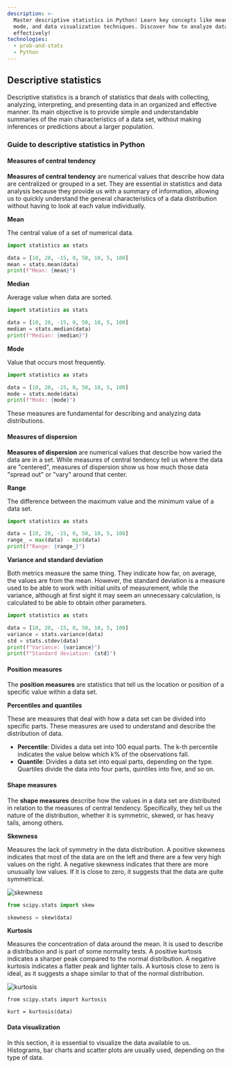 ```yaml
---
description: >-
  Master descriptive statistics in Python! Learn key concepts like mean, median,
  mode, and data visualization techniques. Discover how to analyze data
  effectively!
technologies:
  - prob-and-stats
  - Python
---
```

## Descriptive statistics

Descriptive statistics is a branch of statistics that deals with collecting, analyzing, interpreting, and presenting data in an organized and effective manner. Its main objective is to provide simple and understandable summaries of the main characteristics of a data set, without making inferences or predictions about a larger population.

### Guide to descriptive statistics in Python

#### Measures of central tendency

**Measures of central tendency** are numerical values that describe how data are centralized or grouped in a set. They are essential in statistics and data analysis because they provide us with a summary of information, allowing us to quickly understand the general characteristics of a data distribution without having to look at each value individually.

**Mean**

The central value of a set of numerical data.

```py
import statistics as stats

data = [10, 20, -15, 0, 50, 10, 5, 100]
mean = stats.mean(data)
print(f"Mean: {mean}")
```

**Median**

Average value when data are sorted.

```py runable=true
import statistics as stats

data = [10, 20, -15, 0, 50, 10, 5, 100]
median = stats.median(data)
print(f"Median: {median}")
```

**Mode**

Value that occurs most frequently.

```py runable=true
import statistics as stats

data = [10, 20, -15, 0, 50, 10, 5, 100]
mode = stats.mode(data)
print(f"Mode: {mode}")
```

These measures are fundamental for describing and analyzing data distributions.

#### Measures of dispersion

**Measures of dispersion** are numerical values that describe how varied the data are in a set. While measures of central tendency tell us where the data are "centered", measures of dispersion show us how much those data "spread out" or "vary" around that center.

**Range**

The difference between the maximum value and the minimum value of a data set.

```py runable=true
import statistics as stats

data = [10, 20, -15, 0, 50, 10, 5, 100]
range_ = max(data) - min(data)
print(f"Range: {range_}")
```

**Variance and standard deviation**

Both metrics measure the same thing. They indicate how far, on average, the values are from the mean. However, the standard deviation is a measure used to be able to work with initial units of measurement, while the variance, although at first sight it may seem an unnecessary calculation, is calculated to be able to obtain other parameters.

```py runable=true
import statistics as stats

data = [10, 20, -15, 0, 50, 10, 5, 100]
variance = stats.variance(data)
std = stats.stdev(data)
print(f"Variance: {variance}")
print(f"Standard deviation: {std}")
```

#### Position measures

The **position measures** are statistics that tell us the location or position of a specific value within a data set.

**Percentiles and quantiles**

These are measures that deal with how a data set can be divided into specific parts. These measures are used to understand and describe the distribution of data.

- **Percentile**: Divides a data set into 100 equal parts. The k-th percentile indicates the value below which k% of the observations fall.
- **Quantile**: Divides a data set into equal parts, depending on the type. Quartiles divide the data into four parts, quintiles into five, and so on.

#### Shape measures

The **shape measures** describe how the values in a data set are distributed in relation to the measures of central tendency. Specifically, they tell us the nature of the distribution, whether it is symmetric, skewed, or has heavy tails, among others.

**Skewness**

Measures the lack of symmetry in the data distribution. A positive skewness indicates that most of the data are on the left and there are a few very high values on the right. A negative skewness indicates that there are more unusually low values. If it is close to zero, it suggests that the data are quite symmetrical.

![skewness](https://github.com/4GeeksAcademy/machine-learning-content/blob/master/assets/skewness.png?raw=true)

```py
from scipy.stats import skew

skewness = skew(data)
```

**Kurtosis**

Measures the concentration of data around the mean. It is used to describe a distribution and is part of some normality tests. A positive kurtosis indicates a sharper peak compared to the normal distribution. A negative kurtosis indicates a flatter peak and lighter tails. A kurtosis close to zero is ideal, as it suggests a shape similar to that of the normal distribution.

![kurtosis](https://github.com/4GeeksAcademy/machine-learning-content/blob/master/assets/kurtosis.png?raw=true)

```PY
from scipy.stats import kurtosis

kurt = kurtosis(data)
```

#### Data visualization

In this section, it is essential to visualize the data available to us. Histograms, bar charts and scatter plots are usually used, depending on the type of data.
